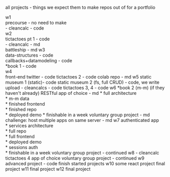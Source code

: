 all projects - things we expect them to make repos out of for a portfolio

w1  
	precourse - no need to make  
	- cleancalc - code  
w2  
	tictactoes pt 1 - code   
	- cleancalc - md   
	battleship - md 
w3  
	data-structures - code  
	callbacks+datamodeling  - code   
	*book 1 - code   
w4    
	front-end twitter - code
	tictactoes 2 - code
	colab repo - md
w5
	static museum 1 (static)- code
	static museum 2 (fs, full CRUD) - code, we write upload
	- cleancalcs - code
	tictactoes 3, 4 - code
w6
	*book 2 (m-m) (if they haven't already)
	RESTful app of choice - md
		*  full architecture  
		* m-m data  
		* finished frontend  
		* finished repo  
		* deployed demo 
		* finishable in a week
	voluntary group project - md
	challenge: host multiple apps on same server - md
w7
	authenticated app  
		* services architecture  
		* full repo  
		* full frontend  
		* deployed demo  
		* sessions auth  
		* finishable in a week
	voluntary group project - continued
w8
	- cleancalc
	tictactoes 4
	app of choice
	voluntary group project - continued
w9
	advanced project - code
	finish started projects
w10
	some react project
	final project
w11
	final project
w12 
	final project




